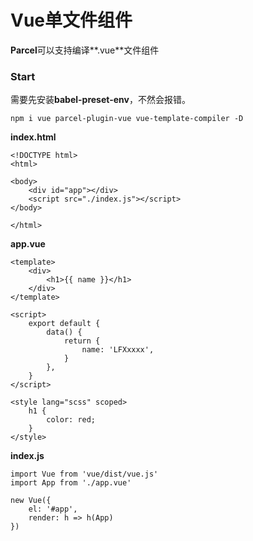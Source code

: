 # Vue单文件组件
**Parcel**可以支持编译**.vue**文件组件

### Start  
需要先安装**babel-preset-env**，不然会报错。

	npm i vue parcel-plugin-vue vue-template-compiler -D

**index.html**

	<!DOCTYPE html>
	<html>

	<body>
		<div id="app"></div>
	    <script src="./index.js"></script>
	</body>

	</html>

**app.vue**

	<template>
	    <div>
	        <h1>{{ name }}</h1>
	    </div>
	</template>

	<script>
	    export default {
	        data() {
	            return {
	                name: 'LFXxxxx',
	            }
	        },
	    }
	</script>

	<style lang="scss" scoped>
	    h1 {
	    	color: red;
	    }
	</style>

**index.js**

	import Vue from 'vue/dist/vue.js'
	import App from './app.vue'

	new Vue({
	    el: '#app',
	    render: h => h(App)
	})